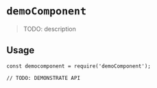 # `demoComponent`

> TODO: description

## Usage

```
const democomponent = require('demoComponent');

// TODO: DEMONSTRATE API
```
